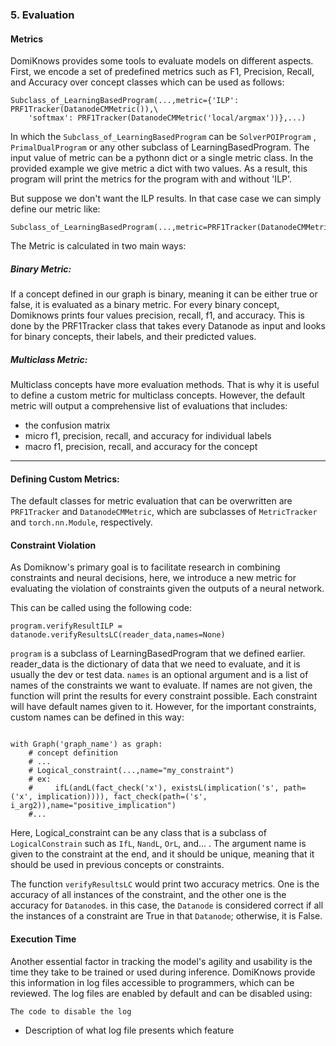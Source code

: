 


### 5. Evaluation

#### Metrics
DomiKnows provides some tools to evaluate models on different aspects. First, we encode a set of predefined metrics such as F1, Precision, Recall, and Accuracy over concept classes which can be used as follows: 

```python3
Subclass_of_LearningBasedProgram(...,metric={'ILP': PRF1Tracker(DatanodeCMMetric()),\
    'softmax': PRF1Tracker(DatanodeCMMetric('local/argmax'))},...)
```
In which the `Subclass_of_LearningBasedProgram` can be `SolverPOIProgram` , `PrimalDualProgram` or any other subclass of LearningBasedProgram. The input value of metric can be a pythonn dict or a single metric class. In the provided example we give metric a dict with two values. As a result, this program will print the metrics for the program with and without 'ILP'.

But suppose we don't want the ILP results. In that case case we can simply define our metric like:

```python3
Subclass_of_LearningBasedProgram(...,metric=PRF1Tracker(DatanodeCMMetric('local/argmax')),...)
```


The Metric is calculated in two main ways:
##### Binary Metric:

If a concept defined in our graph is binary, meaning it can be either true or false, it is evaluated as a binary metric. For every binary concept, Domiknows prints four values precision, recall, f1, and accuracy. This is done by the PRF1Tracker class that takes every Datanode as input and looks for binary concepts, their labels, and their predicted values.

##### Multiclass Metric:

Multiclass concepts have more evaluation methods. That is why it is useful to define a custom metric for multiclass concepts. However, the default metric will output a comprehensive list of evaluations that includes: 
- the confusion matrix
- micro f1, precision, recall, and accuracy for individual labels
- macro f1, precision, recall, and accuracy for the concept
_________
#### Defining Custom Metrics:

The default classes for metric evaluation that can be overwritten are `PRF1Tracker` and `DatanodeCMMetric`, which are subclasses of `MetricTracker` and `torch.nn.Module`, respectively.

#### Constraint Violation

As Domiknow's primary goal is to facilitate research in combining constraints and neural decisions, here, we introduce a new metric for evaluating the violation of constraints given the outputs of a neural network. 

This can be called using the following code:

```python3
program.verifyResultILP = datanode.verifyResultsLC(reader_data,names=None)
```

`program` is a subclass of LearningBasedProgram that we defined earlier. reader_data is the dictionary of data that we need to evaluate, and it is usually the dev or test data. `names` is an optional argument and is a list of names of the constraints we want to evaluate. If names are not given, the function will print the results for every constraint possible. Each constraint will have default names given to it. However, for the important constraints, custom names can be defined in this way:

```python3

with Graph('graph_name') as graph:
    # concept definition
    # ...
    # Logical_constraint(...,name="my_constraint")
    # ex:
    #     ifL(andL(fact_check('x'), existsL(implication('s', path=('x', implication)))), fact_check(path=('s', i_arg2)),name="positive_implication")
    #...

```

Here, Logical_constraint can be any class that is a subclass of `LogicalConstrain` such as `IfL`, `NandL`, `OrL`, and... . The argument name is given to the constraint at the end, and it should be unique, meaning that it should be used in previous concepts or constraints.

The function `verifyResultsLC` would print two accuracy metrics. One is the accuracy of all instances of the constraint, and the other one is the accuracy for `Datanode`s. in this case, the `Datanode` is considered correct if all the instances of a constraint are True in that `Datanode`; otherwise, it is False.

#### Execution Time
Another essential factor in tracking the model's agility and usability is the time they take to be trained or used during inference. 
DomiKnows provide this information in log files accessible to programmers, which can be reviewed. 
The log files are enabled by default and can be disabled using:
```python3
The code to disable the log
```

- Description of what log file presents which feature

